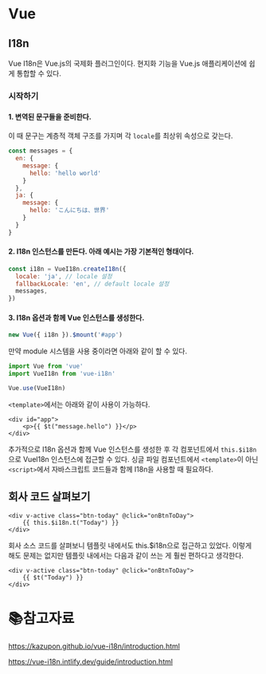 # Vue

## I18n

Vue I18n은 Vue.js의 국제화 플러그인이다. 현지화 기능을 Vue.js 애플리케이션에 쉽게 통합할 수 있다.

### 시작하기

#### 1. 변역된 문구들을 준비한다.

이 때 문구는 계층적 객체 구조를 가지며 각 `locale`를 최상위 속성으로 갖는다. 

```js
const messages = {
  en: {
    message: {
      hello: 'hello world'
    }
  },
  ja: {
    message: {
      hello: 'こんにちは、世界'
    }
  }
}
```

#### 2. I18n 인스턴스를 만든다. 아래 예시는 가장 기본적인 형태이다.

```js
const i18n = VueI18n.createI18n({
  locale: 'ja', // locale 설정
  fallbackLocale: 'en', // default locale 설정
  messages,
})
```

#### 3. I18n 옵션과 함께 Vue 인스턴스를 생성한다.

```js
new Vue({ i18n }).$mount('#app')
```

만약 module 시스템을 사용 중이라면 아래와 같이 할 수 있다.

```js
import Vue from 'vue'
import VueI18n from 'vue-i18n'

Vue.use(VueI18n)
```

`<template>`에서는 아래와 같이 사용이 가능하다.

```vue
<div id="app">
	<p>{{ $t("message.hello") }}</p>
</div>
```

추가적으로 I18n 옵션과 함께 Vue 인스턴스를 생성한 후 각 컴포넌트에서 `this.$i18n`으로 Vuel18n 인스턴스에 접근할 수 있다. 싱글 파일 컴포넌트에서 `<template>`이 아닌 `<script>`에서 자바스크립트 코드들과 함께 I18n을 사용할 때 필요하다.

## 회사 코드 살펴보기

```vue
<div v-active class="btn-today" @click="onBtnToDay">
    {{ this.$i18n.t("Today") }}
</div>
```

회사 소스 코드를 살펴보니 템플릿 내에서도 this.$i18n으로 접근하고 있었다. 이렇게 해도 문제는 없지만 템플릿 내에서는 다음과 같이 쓰는 게 훨씬 편하다고 생각한다.

```vue
<div v-active class="btn-today" @click="onBtnToDay">
    {{ $t("Today") }}
</div>
```

# :books:참고자료

https://kazupon.github.io/vue-i18n/introduction.html

https://vue-i18n.intlify.dev/guide/introduction.html



